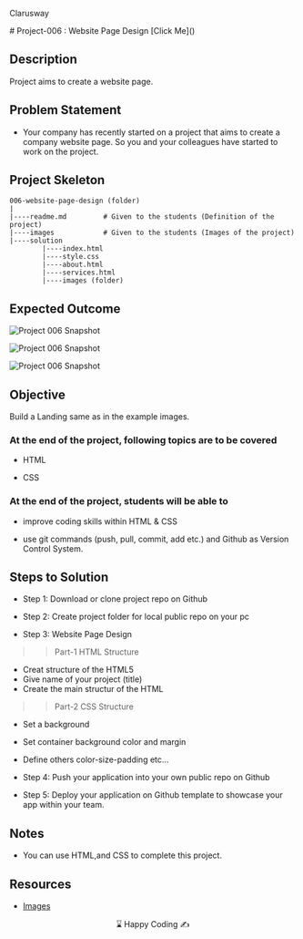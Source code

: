 <p>Clarusway<img align="right"
  src="https://secure.meetupstatic.com/photos/event/3/1/b/9/600_488352729.jpeg"  width="15px"></p>
# Project-006 : Website Page Design
[Click Me]()

## Description

Project aims to create a website page.

## Problem Statement

- Your company has recently started on a project that aims to create a company website page. So you and your colleagues have started to work on the project.

## Project Skeleton

```
006-website-page-design (folder)
|
|----readme.md         # Given to the students (Definition of the project)          
|----images            # Given to the students (Images of the project)   
|----solution
        |----index.html  
        |----style.css   
        |----about.html  
        |----services.html   
        |----images (folder)
```

## Expected Outcome

![Project 006 Snapshot](Project_006_1.png)

![Project 006 Snapshot](Project_006_2.png)

![Project 006 Snapshot](Project_006_3.png)

## Objective

Build a Landing same as in the example images.

### At the end of the project, following topics are to be covered

- HTML

- CSS

### At the end of the project, students will be able to

- improve coding skills within HTML & CSS

- use git commands (push, pull, commit, add etc.) and Github as Version Control System.

## Steps to Solution

- Step 1: Download or clone project repo on Github

- Step 2: Create project folder for local public repo on your pc

- Step 3: Website Page Design

>>Part-1 HTML Structure

 - Creat structure of the HTML5
 - Give name of your project (title)
 - Create the main structur of the HTML

>>Part-2 CSS Structure

 - Set a background
 - Set container background color and margin
 - Define others color-size-padding etc...

- Step 4: Push your application into your own public repo on Github

- Step 5: Deploy your application on Github template to showcase your app within your team.

## Notes

- You can use HTML,and CSS to complete this project.

## Resources

- [Images](./img)

<center> ⌛ Happy Coding  ✍ </center>
